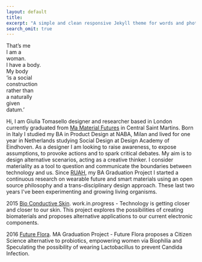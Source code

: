 ```yaml
---
layout: default
title: 
excerpt: "A simple and clean responsive Jekyll theme for words and photos."
search_omit: true
---
```

That’s me  
I am a  
woman.  
I have a body.  
My body  
‘is a social  
construction  
rather than  
a naturally  
given  
datum.’  

Hi, I am Giulia Tomasello designer and researcher based in London 
currently graduated from [Ma Material Futures](http://www.mamaterialfutures.tumblr.com/) in Central Saint Martins.
Born in Italy I studied my BA in Product Design at NABA, Milan
and lived for one year in Netherlands 
studying Social Design at Design Academy of Eindhoven.
As a designer I am looking to raise awareness, to expose assumptions, 
to provoke actions and to spark critical debates. 
My aim is to design alternative scenarios, acting as a creative thinker. 
I consider materiality as a tool to question and communicate the boundaries 
between technology and us. 
Since [RUAH](http://blog.arduino.cc/2013/04/27/an-interactive-corset-teaching-you-how-to-breath/), my BA Graduation Project I started a continuous research on wearable future and smart materials using an open source philosophy and a trans-disciplinary design approach.
These last two years I've been experimenting and growing living organisms.

2015 [Bio Conductive Skin](http://cargocollective.com/bioconductiveskin). work.in.progress - Technology is getting closer and closer to our skin. This project explores the possibilities of creating biomaterials and proposes alternative applications to our current electronic components.

2016 [Future Flora](http://cargocollective.com/futureflora). MA Graduation Project - Future Flora proposes a Citizen Science alternative to probiotics, empowering women via Biophilia and Speculating the possibility of wearing Lactobacillus to prevent Candida Infection.






